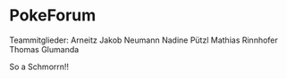 # PokeForum
Teammitglieder:
Arneitz Jakob
Neumann Nadine
Pützl Mathias
Rinnhofer Thomas
Glumanda

So a Schmorrn!!